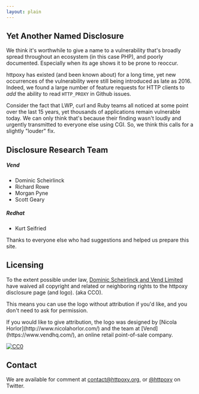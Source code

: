 ```yaml
---
layout: plain
---
```


## Yet Another Named Disclosure

We think it's worthwhile to give a name to a vulnerability that's broadly spread throughout an ecosystem (in this case PHP),
and poorly documented. Especially when its age shows it to be prone to reoccur.

httpoxy has existed (and been known about)
for a long time, yet new occurrences of the vulnerability were still being introduced as late as 2016. Indeed, we found a
large number of feature requests for HTTP clients to _add_ the ability to read `HTTP_PROXY` in Github issues.

Consider the fact that LWP, curl and Ruby teams all noticed at some point over the last 15
years, yet thousands of applications remain vulnerable today. We can only think that's because their finding wasn't
loudly and urgently transmitted to everyone else using CGI. So, we think this calls for a slightly "louder" fix.

## Disclosure Research Team

##### Vend
* Dominic Scheirlinck
* Richard Rowe
* Morgan Pyne
* Scott Geary

##### Redhat
* Kurt Seifried

Thanks to everyone else who had suggestions and helped us prepare this site.

## Licensing

<div class="row">
    <div class="col-sm-9">
        <p xmlns:dct="http://purl.org/dc/terms/">
            To the extent possible under law, <a rel="dct:publisher" href="https://httpoxy.org/"><span property="dct:title">Dominic
            Scheirlinck</span> and <span property="dct:title">Vend Limited</span></a> have waived all copyright and related or
            neighboring rights to <span property="dct:title">the httpoxy disclosure page (and logo)</span>. (aka <abbr>CCO</abbr>).
        </p>
        <p>
            This means you can use the logo without attribution if you'd like, and you don't need to ask for permission.
        </p>
        <p markdown="1">
            If you would like to give attribution, the logo was designed by [Nicola Horlor](http://www.nicolahorlor.com/)
            and the team at [Vend](https://www.vendhq.com/), an online retail point-of-sale company.
        </p>
    </div>
    <div class="col-sm-3">
        <a rel="license"
           href="http://creativecommons.org/publicdomain/zero/1.0/">
            <img src="https://licensebuttons.net/p/zero/1.0/88x31.png" style="border-style: none;" alt="CC0" />
        </a>
    </div>
</div>

## Contact

We are available for comment at [contact@httpoxy.org](mailto:contact@httpoxy.org?subject=Press), or
[@httpoxy](https://twitter.com/httpoxy) on Twitter.
